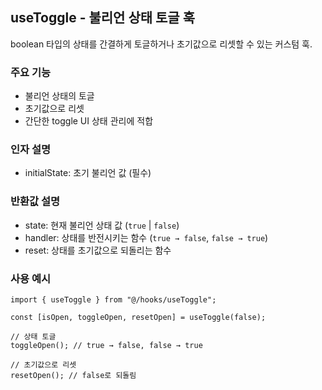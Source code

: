 ## useToggle - 불리언 상태 토글 훅

boolean 타입의 상태를 간결하게 토글하거나 초기값으로 리셋할 수 있는 커스텀 훅.

### 주요 기능

- 불리언 상태의 토글
- 초기값으로 리셋
- 간단한 toggle UI 상태 관리에 적합

### 인자 설명

- initialState: 초기 불리언 값 (필수)

### 반환값 설명

- state: 현재 불리언 상태 값 (`true` | `false`)
- handler: 상태를 반전시키는 함수 (`true → false`, `false → true`)
- reset: 상태를 초기값으로 되돌리는 함수

### 사용 예시

```tsx
import { useToggle } from "@/hooks/useToggle";

const [isOpen, toggleOpen, resetOpen] = useToggle(false);

// 상태 토글
toggleOpen(); // true → false, false → true

// 초기값으로 리셋
resetOpen(); // false로 되돌림
```
